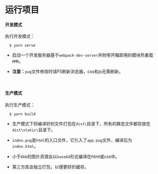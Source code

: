 # 运行项目

#### 开发模式

执行开发模式：

```
  $ yarn serve
```

- 启动一个开发服务器基于`webpack-dev-server`并附带开箱即用的模块热重载`HMR`。

- **注意：**`pug`文件修改时请F5刷新浏览器，css和js无需刷新。

&emsp;

#### 生产模式

执行生产模式：

```
  $ yarn build
```

- 生产模式下将编译好的文件打包在`dist\`目录下，所有的静态文件都存放在`dist\static\`目录下。

- `index.pug`是`html`的入口文件，它引入了`app.pug`文件，编译后为`index.html`。

- 小于`8kb`的图片资源会以`base64`形式编译在html或css中。

- 第三方库会独立打包，以便更好的缓存。